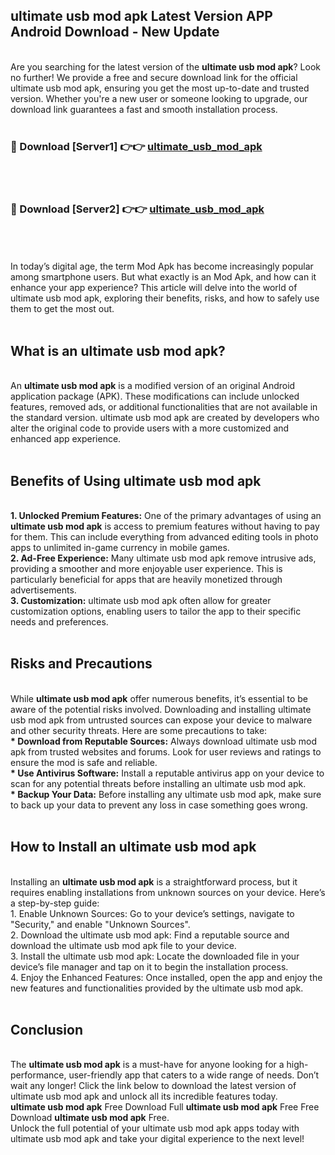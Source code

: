 ## ultimate usb mod apk Latest Version APP Android Download - New Update
<br>
Are you searching for the latest version of the <strong>ultimate usb mod apk</strong>? Look no further! We provide a free and secure download link for the official ultimate usb mod apk, ensuring you get the most up-to-date and trusted version. Whether you're a new user or someone looking to upgrade, our download link guarantees a fast and smooth installation process.
<br>
<br>
<h3>🔴 Download [Server1] 👉👉 <a href="https://modyolo.store/ultimate+usb+mod+apk">ultimate_usb_mod_apk</a></h3><br>
<br>
<h3>🔴 Download [Server2] 👉👉 <a href="https://modyolo.store/ultimate+usb+mod+apk">ultimate_usb_mod_apk</a></h3><br>
<br>
<br>
In today’s digital age, the term Mod Apk has become increasingly popular among smartphone users. But what exactly is an Mod Apk, and how can it enhance your app experience? This article will delve into the world of ultimate usb mod apk, exploring their benefits, risks, and how to safely use them to get the most out.
<br>
<br>
<h2>What is an ultimate usb mod apk?</h2>
<br>
An <strong>ultimate usb mod apk</strong> is a modified version of an original Android application package (APK). These modifications can include unlocked features, removed ads, or additional functionalities that are not available in the standard version. ultimate usb mod apk are created by developers who alter the original code to provide users with a more customized and enhanced app experience.
<br>
<br>
<h2>Benefits of Using ultimate usb mod apk</h2>
<br>
<strong> 1. Unlocked Premium Features:</strong> One of the primary advantages of using an <strong>ultimate usb mod apk</strong> is access to premium features without having to pay for them. This can include everything from advanced editing tools in photo apps to unlimited in-game currency in mobile games.
<br>
<strong> 2. Ad-Free Experience:</strong> Many ultimate usb mod apk remove intrusive ads, providing a smoother and more enjoyable user experience. This is particularly beneficial for apps that are heavily monetized through advertisements.
<br>
<strong> 3. Customization:</strong> ultimate usb mod apk often allow for greater customization options, enabling users to tailor the app to their specific needs and preferences.
<br>
<br>
<h2>Risks and Precautions</h2>
<br>
While <strong>ultimate usb mod apk</strong> offer numerous benefits, it’s essential to be aware of the potential risks involved. Downloading and installing ultimate usb mod apk from untrusted sources can expose your device to malware and other security threats. Here are some precautions to take:
<br>
<strong> * Download from Reputable Sources:</strong> Always download ultimate usb mod apk from trusted websites and forums. Look for user reviews and ratings to ensure the mod is safe and reliable.
<br>
<strong> * Use Antivirus Software:</strong> Install a reputable antivirus app on your device to scan for any potential threats before installing an ultimate usb mod apk.
<br>
<strong> * Backup Your Data:</strong> Before installing any ultimate usb mod apk, make sure to back up your data to prevent any loss in case something goes wrong.
<br>
<br>
<h2>How to Install an ultimate usb mod apk</h2>
<br>
Installing an <strong>ultimate usb mod apk</strong> is a straightforward process, but it requires enabling installations from unknown sources on your device. Here’s a step-by-step guide:
<br>
 1. Enable Unknown Sources: Go to your device’s settings, navigate to "Security," and enable "Unknown Sources".
<br>
 2. Download the ultimate usb mod apk: Find a reputable source and download the ultimate usb mod apk file to your device.
<br>
 3. Install the ultimate usb mod apk: Locate the downloaded file in your device’s file manager and tap on it to begin the installation process.
<br>
 4. Enjoy the Enhanced Features: Once installed, open the app and enjoy the new features and functionalities provided by the ultimate usb mod apk.
<br>
<br>
<h2><strong>Conclusion</strong></h2>
<br>
The <strong>ultimate usb mod apk</strong> is a must-have for anyone looking for a high-performance, user-friendly app that caters to a wide range of needs. Don’t wait any longer! Click the link below to download the latest version of ultimate usb mod apk and unlock all its incredible features today.
<br>
<strong>ultimate usb mod apk</strong> Free Download Full <strong>ultimate usb mod apk</strong> Free Free Download <strong>ultimate usb mod apk</strong> Free.
<br>
Unlock the full potential of your ultimate usb mod apk apps today with ultimate usb mod apk and take your digital experience to the next level!